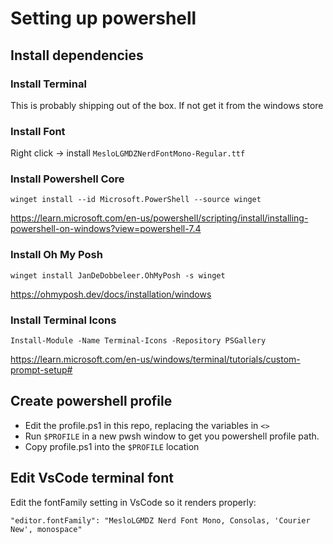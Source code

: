 # Setting up powershell

## Install dependencies

### Install Terminal
This is probably shipping out of the box. If not get it from the windows store

### Install Font
Right click -> install `MesloLGMDZNerdFontMono-Regular.ttf`

### Install Powershell Core
```
winget install --id Microsoft.PowerShell --source winget
```

https://learn.microsoft.com/en-us/powershell/scripting/install/installing-powershell-on-windows?view=powershell-7.4


### Install Oh My Posh
```
winget install JanDeDobbeleer.OhMyPosh -s winget
```

https://ohmyposh.dev/docs/installation/windows

### Install Terminal Icons
```
Install-Module -Name Terminal-Icons -Repository PSGallery
```

https://learn.microsoft.com/en-us/windows/terminal/tutorials/custom-prompt-setup#

## Create powershell profile

- Edit the profile.ps1 in this repo, replacing the variables in `<>`
- Run `$PROFILE` in a new pwsh window to get you powershell profile path.
- Copy profile.ps1 into the `$PROFILE` location

## Edit VsCode terminal font
Edit the fontFamily setting in VsCode so it renders properly:

```
"editor.fontFamily": "MesloLGMDZ Nerd Font Mono, Consolas, 'Courier New', monospace"
```